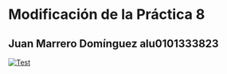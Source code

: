 # Modificación de la Práctica 8
## Juan Marrero Domínguez alu0101333823
[![Test](https://github.com/alu0101333823/modificacion-P8/actions/workflows/node.js.yml/badge.svg)](https://github.com/alu0101333823/modificacion-P8/actions/workflows/node.js.yml)
